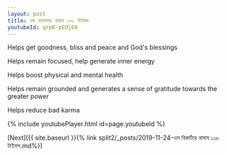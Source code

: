 ```yaml
---
layout: post
title: ওম ভাড়াদায় নামায ১০৮ টাইমস
youtubeId: qrpK-pEUjE8
---
```

 
 
Helps get goodness, bliss and peace and God's blessings
 
Helps remain focused, help generate inner energy 
 
Helps boost physical and mental health 
 
Helps remain grounded and generates a sense of gratitude towards the greater power 
 
Helps reduce bad karma
 
 
 
 


{% include youtubePlayer.html id=page.youtubeId %}
 
[Next]({{ site.baseurl }}{% link  split2/_posts/2019-11-24-ওম বিকার্টরে নামায ১০৮ টাইমস.md%})
 
